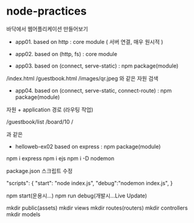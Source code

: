 # node-practices

바닥에서 웹어플리케이션 만들어보기

- app01. based on http : core module ( 서버 연결, 매우 원시적 )
- app02. based on (http, fs) : core module

- app03. based on (connect, serve-static) : npm package(module)

/index.html
/guestbook.html
/images/qr.jpeg
와 같은 자원 검색

- app04. based on (connect, serve-static, connect-route) : npm package(module)

자원 + application 경로
(라우팅 작업)

/guestbook/list
/board/10
/

과 같은

- helloweb-ex02 based on express : npm package(module)

npm i express
npm i ejs
npm i -D nodemon

package.json 스크립트 수정

"scripts": {
"start": "node index.js",
"debug":"nodemon index.js",
}

npm start(운용시...)
npm run debug(개발시...Live Update)

mkdir public(assets)
mkdir views
mkdir routes(routers)
mkdir controllers
mkdir models
